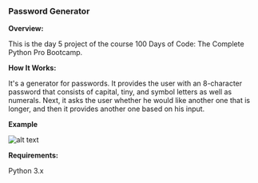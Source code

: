 ### **Password Generator**

**Overview:**

This is the day 5 project of the course 100 Days of Code: The Complete Python Pro Bootcamp.

**How It Works:**

It's a generator for passwords. It provides the user with an 8-character password that consists of capital, tiny, and symbol letters as well as numerals. Next, it asks the user whether he would like another one that is longer, and then it provides another one based on his input.


**Example**

![alt text]()

**Requirements:**

Python 3.x

